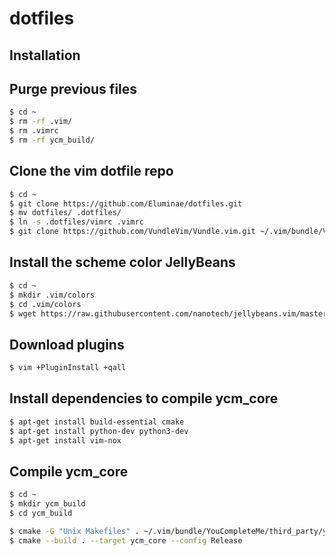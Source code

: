# dotfiles

Installation
------------

Purge previous files
--------------------

``` sh
$ cd ~
$ rm -rf .vim/
$ rm .vimrc
$ rm -rf ycm_build/
```

Clone the vim dotfile repo
--------------------------

``` sh
$ cd ~
$ git clone https://github.com/Eluminae/dotfiles.git
$ mv dotfiles/ .dotfiles/
$ ln -s .dotfiles/vimrc .vimrc
$ git clone https://github.com/VundleVim/Vundle.vim.git ~/.vim/bundle/Vundle.vim
```

Install the scheme color JellyBeans
-----------------------------------

``` sh
$ cd ~
$ mkdir .vim/colors
$ cd .vim/colors
$ wget https://raw.githubusercontent.com/nanotech/jellybeans.vim/master/colors/jellybeans.vim
```

Download plugins
----------------
``` sh
$ vim +PluginInstall +qall
```

Install dependencies to compile ycm_core
----------------------------------------

``` sh
$ apt-get install build-essential cmake
$ apt-get install python-dev python3-dev
$ apt-get install vim-nox
```

Compile ycm_core
----------------

``` sh
$ cd ~
$ mkdir ycm_build
$ cd ycm_build

$ cmake -G "Unix Makefiles" . ~/.vim/bundle/YouCompleteMe/third_party/ycmd/cpp
$ cmake --build . --target ycm_core --config Release
```
